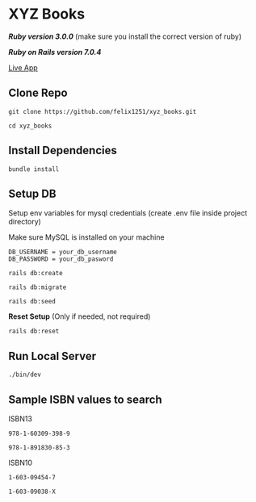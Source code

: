 # XYZ Books

**_Ruby version 3.0.0_** (make sure you install the correct version of ruby)

**_Ruby on Rails version 7.0.4_**

<a href="http://xyzbooks.fjc-shop.online/" target="_blank" rel="noopener">Live App</a>

## Clone Repo

```
git clone https://github.com/felix1251/xyz_books.git
```

```
cd xyz_books
```

## Install Dependencies

```
bundle install
```

## **Setup DB**

Setup env variables for mysql credentials (create .env file inside project directory)

Make sure MySQL is installed on your machine

```
DB_USERNAME = your_db_username
DB_PASSWORD = your_db_pasword
```

```
rails db:create
```

```
rails db:migrate
```

```
rails db:seed
```

**Reset Setup** (Only if needed, not required)

```
rails db:reset
```

## **Run Local Server**

```
./bin/dev
```

## **Sample ISBN values to search**

ISBN13

```
978-1-60309-398-9
```

```
978-1-891830-85-3
```

ISBN10

```
1-603-09454-7
```

```
1-603-09038-X
```

